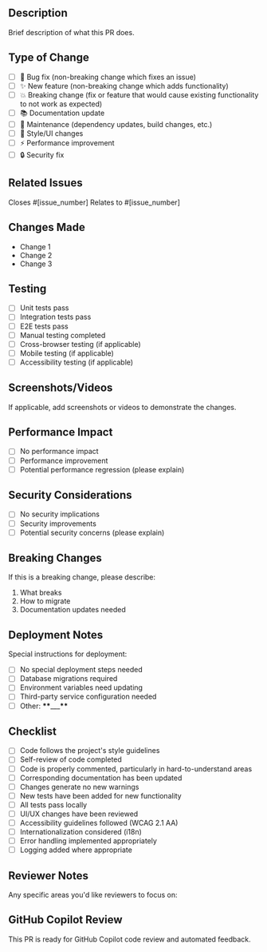 ## Description

Brief description of what this PR does.

## Type of Change

- [ ] 🐛 Bug fix (non-breaking change which fixes an issue)
- [ ] ✨ New feature (non-breaking change which adds functionality)
- [ ] 💥 Breaking change (fix or feature that would cause existing functionality to not work as expected)
- [ ] 📚 Documentation update
- [ ] 🔧 Maintenance (dependency updates, build changes, etc.)
- [ ] 🎨 Style/UI changes
- [ ] ⚡ Performance improvement
- [ ] 🔒 Security fix

## Related Issues

Closes #[issue_number]
Relates to #[issue_number]

## Changes Made

- Change 1
- Change 2
- Change 3

## Testing

- [ ] Unit tests pass
- [ ] Integration tests pass
- [ ] E2E tests pass
- [ ] Manual testing completed
- [ ] Cross-browser testing (if applicable)
- [ ] Mobile testing (if applicable)
- [ ] Accessibility testing (if applicable)

## Screenshots/Videos

If applicable, add screenshots or videos to demonstrate the changes.

## Performance Impact

- [ ] No performance impact
- [ ] Performance improvement
- [ ] Potential performance regression (please explain)

## Security Considerations

- [ ] No security implications
- [ ] Security improvements
- [ ] Potential security concerns (please explain)

## Breaking Changes

If this is a breaking change, please describe:

1. What breaks
2. How to migrate
3. Documentation updates needed

## Deployment Notes

Special instructions for deployment:

- [ ] No special deployment steps needed
- [ ] Database migrations required
- [ ] Environment variables need updating
- [ ] Third-party service configuration needed
- [ ] Other: **\*\***\_\_\_**\*\***

## Checklist

- [ ] Code follows the project's style guidelines
- [ ] Self-review of code completed
- [ ] Code is properly commented, particularly in hard-to-understand areas
- [ ] Corresponding documentation has been updated
- [ ] Changes generate no new warnings
- [ ] New tests have been added for new functionality
- [ ] All tests pass locally
- [ ] UI/UX changes have been reviewed
- [ ] Accessibility guidelines followed (WCAG 2.1 AA)
- [ ] Internationalization considered (i18n)
- [ ] Error handling implemented appropriately
- [ ] Logging added where appropriate

## Reviewer Notes

Any specific areas you'd like reviewers to focus on:

## GitHub Copilot Review

This PR is ready for GitHub Copilot code review and automated feedback.
